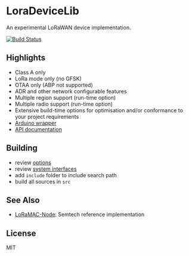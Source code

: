 LoraDeviceLib
=============

An experimental LoRaWAN device implementation.

[![Build Status](https://travis-ci.org/cjhdev/lora_device_lib.svg?branch=master)](https://travis-ci.org/cjhdev/lora_device_lib)

## Highlights

- Class A only
- LoRa mode only (no GFSK)
- OTAA only (ABP not supported)
- ADR and other network configurable features
- Multiple region support (run-time option)
- Multiple radio support (run-time option)
- Extensive build-time options for optimisation and/or conformance to your project requirements
- [Arduino wrapper](bindings/arduino/output/arduino_ldl)
- [API documentation](https://cjhdev.github.io/lora_device_lib_api/)

## Building

- review [options](https://cjhdev.github.io/lora_device_lib_api/group__ldl__optional.html)
- review [system interfaces](https://cjhdev.github.io/lora_device_lib_api/group__ldl__system.html)
- add `include` folder to include search path
- build all sources in `src`

## See Also

- [LoRaMAC-Node](https://github.com/Lora-net/LoRaMac-node): Semtech reference implementation

## License

MIT
